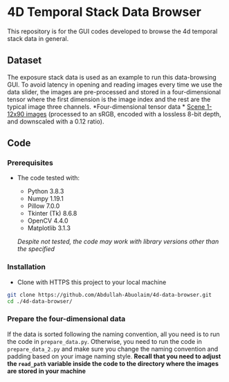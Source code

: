 # 4D Temporal Stack Data Browser
This repository is for the GUI codes developed to browse the 4d temporal stack data in general.

## Dataset
The exposure stack data is used as an example to run this data-browsing GUI.
To avoid latency in opening and reading images every time we use the data slider, the images are pre-processed and stored in a four-dimensional tensor where the first dimension is the image index and the rest are the typical image three channels.
*Four-dimensional tensor data
	* [Scene 1-12x90 images](https://drive.google.com/file/d/1EndfDPVuNnxLzZ7_2Sx2Dfx6njRJOdYS/view?usp=sharing) (processed to an sRGB, encoded with a lossless 8-bit depth, and downscaled with a 0.12 ratio).

## Code
### Prerequisites
* The code tested with:
	* Python 3.8.3
	* Numpy 1.19.1
	* Pillow 7.0.0
	* Tkinter (Tk) 8.6.8
	* OpenCV 4.4.0
	* Matplotlib 3.1.3
	
	<i>Despite not tested, the code may work with library versions other than the specified</i>
  
### Installation
* Clone with HTTPS this project to your local machine 
```bash
git clone https://github.com/Abdullah-Abuolaim/4d-data-browser.git
cd ./4d-data-browser/
```

### Prepare the four-dimensional data
If the data is sorted following the naming convention, all you need is to run the code in `prepare_data.py`.
Otherwise, you need to run the code in `prepare_data_2.py` and make sure you change the naming convention and padding based on your image naming style.
<b>Recall that you need to adjust the `read_path` variable inside the code to the directory where the images are stored in your machine</b>
